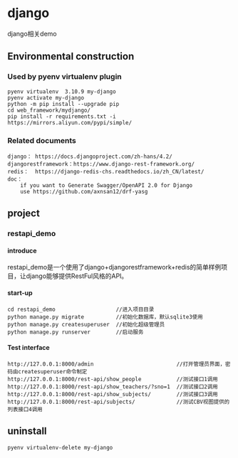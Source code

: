 # django

django相关demo

## Environmental construction

### Used by pyenv virtualenv plugin

    pyenv virtualenv  3.10.9 my-django
    pyenv activate my-django
    python -m pip install --upgrade pip
    cd web_framework/mydjango/
    pip install -r requirements.txt -i https://mirrors.aliyun.com/pypi/simple/

### Related documents

    django： https://docs.djangoproject.com/zh-hans/4.2/
    djangorestframework：https://www.django-rest-framework.org/
    redis：  https://django-redis-chs.readthedocs.io/zh_CN/latest/
    doc：
        if you want to Generate Swagger/OpenAPI 2.0 for Django
        use https://github.com/axnsan12/drf-yasg
## project

### restapi_demo
#### introduce

restapi_demo是一个使用了django+djangorestframework+redis的简单样例项目，让django能够提供RestFul风格的API。

#### start-up

    cd restapi_demo                   //进入项目目录
    python manage.py migrate          //初始化数据库，默认sqlite3使用
    python manage.py createsuperuser  //初始化超级管理员
    python manage.py runserver        //启动服务

#### Test interface

    http://127.0.0.1:8000/admin                          //打开管理员界面，密码由createsuperuser命令制定
    http://127.0.0.1:8000/rest-api/show_people           //测试接口1调用
    http://127.0.0.1:8000/rest-api/show_teachers/?sno=1  //测试接口2调用
    http://127.0.0.1:8000/rest-api/show_subjects/        //测试接口3调用
    http://127.0.0.1:8000/rest-api/subjects/             //测试CBV视图提供的列表接口4调用

## uninstall

    pyenv virtualenv-delete my-django
